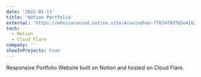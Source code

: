 ```yaml
---
date: '2022-01-13'
title: 'Notion Portfolio'
external: 'https://whoisaravind.notion.site/Aravindhan-f703470d702e41628ec221ddcf0bb116'
tech:
  - Notion
  - Cloud Flare
company: ''
showInProjects: true
---
```


Responsive Portfolio Website built on Notion and hosted on Cloud Flare.
